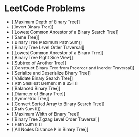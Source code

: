 # LeetCode Problems
- [[Maximum Depth of Binary Tree]]
- [[Invert Binary Tree]]
- [[Lowest Common Ancestor of a Binary Search Tree]]
- [[Same Tree]]
- [[Binary Tree Maximum Path Sum]]
- [[Binary Tree Level Order Traversal]]
- [[Lowest Common Ancestor of a Binary Tree]]
- [[Binary Tree Right Side View]]
- [[Subtree of Another Tree]]
- [[Construct Binary Tree from Preorder and Inorder Traversal]]
- [[Serialize and Deserialize Binary Tree]]
- [[Validate Binary Search Tree]]
- [[Kth Smallest Element in a BST]]
- [[Balanced Binary Tree]]
- [[Diameter of Binary Tree]]
- [[Symmetric Tree]]
- [[Convert Sorted Array to Binary Search Tree]]
- [[Path Sum II]]
- [[Maximum Width of Binary Tree]]
- [[Binary Tree Zigzag Level Order Traversal]]
- [[Path Sum III]]
- [[All Nodes Distance K in Binary Tree]]